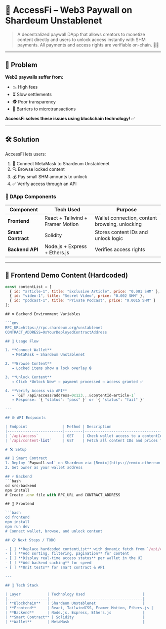 # 🚀 AccessFi – Web3 Paywall on Shardeum Unstablenet

> A decentralized paywall DApp that allows creators to monetize content directly and users to unlock access instantly with SHM payments. All payments and access rights are verifiable on-chain. 🔐💎

---

## 🤔 Problem

**Web2 paywalls suffer from:**
- 📉 High fees
- ⏳ Slow settlements
- 🕵️ Poor transparency
- 🚫 Barriers to microtransactions

**AccessFi solves these issues using blockchain technology!** ✅

---

## 🛠️ Solution

AccessFi lets users:
1. 🔗 Connect MetaMask to Shardeum Unstablenet
2. 🔍 Browse locked content
3. 💰 Pay small SHM amounts to unlock
4. ✅ Verify access through an API

### 🧱 DApp Components

| Component          | Tech Used                          | Purpose                                  |
|--------------------|------------------------------------|------------------------------------------|
| **Frontend**       | React + Tailwind + Framer Motion   | Wallet connection, content browsing, unlocking |
| **Smart Contract** | Solidity                           | Stores content IDs and unlock logic      |
| **Backend API**    | Node.js + Express + Ethers.js      | Verifies access rights                   |

---

## 🧪 Frontend Demo Content (Hardcoded)

```javascript
const contentList = [
  { id: "article-1", title: "Exclusive Article", price: "0.001 SHM" },
  { id: "video-1", title: "Secret Video", price: "0.002 SHM" },
  { id: "podcast-1", title: "Private Podcast", price: "0.0015 SHM" }
];

## ⚙️ Backend Environment Variables

```env
RPC_URL=https://rpc.shardeum.org/unstablenet
CONTRACT_ADDRESS=0xYourDeployedContractAddress

## 🔄 Usage Flow

1. **Connect Wallet**  
   → MetaMask → Shardeum Unstablenet

2. **Browse Content**  
   → Locked items show a lock overlay 🔒

3. **Unlock Content**  
   → Click *Unlock Now* → payment processed → access granted ✅

4. **Verify Access via API**  
   → `GET /api/access?address=0x123...&contentId=article-1`  
   → Response: `{ "status": "pass" }` or `{ "status": "fail" }`

---

## 🌐 API Endpoints

| Endpoint                | Method | Description                              | Query Params            |
|-------------------------|--------|------------------------------------------|-------------------------|
| `/api/access`           | GET    | Check wallet access to a contentId       | `address`, `contentId`  |
| `/api/content-list`     | GET    | Fetch all content IDs and prices from SC | -                       |

# 🛠️ Setup

## 📑 Smart Contract
1. Deploy `Paywall.sol` on Shardeum via [Remix](https://remix.ethereum.org/)
2. Set owner as your wallet address

## ⚡ Backend
```bash
cd src/backend
npm install
# Create .env file with RPC_URL and CONTRACT_ADDRESS

## 🎨 Frontend

```bash
cd frontend
npm install
npm run dev
# Connect wallet, browse, and unlock content

## 📋 Next Steps / TODO

- [ ] **Replace hardcoded contentList** with dynamic fetch from `/api/content-list`
- [ ] **Add sorting, filtering, pagination** for content
- [ ] **Display real-time access status** per wallet in the UI
- [ ] **Add backend caching** for speed
- [ ] **Unit tests** for smart contract & API

---

## 🧰 Tech Stack

| Layer            | Technology Used                          |
|------------------|------------------------------------------|
| **Blockchain**   | Shardeum Unstablenet                     |
| **Frontend**     | React, TailwindCSS, Framer Motion, Ethers.js |
| **Backend**      | Node.js, Express, Ethers.js              |
| **Smart Contract** | Solidity                               |
| **Wallet**       | MetaMask                                 |
